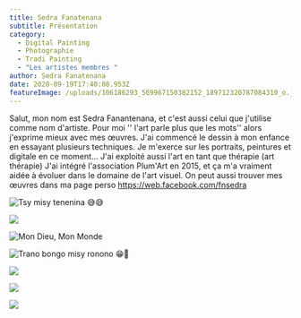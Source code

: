 ```yaml
---
title: Sedra Fanatenana
subtitle: Présentation
category:
  - Digital Painting
  - Photographie
  - Tradi Painting
  - "Les artistes membres "
author: Sedra Fanatenana
date: 2020-09-19T17:40:08.953Z
featureImage: /uploads/106186293_569967150382152_189712320787084310_o.jpg
---
```

Salut, mon nom est Sedra Fanantenana, et c'est aussi celui que j'utilise comme nom d'artiste. Pour moi '' l'art parle plus que les mots'' alors j'exprime mieux avec mes œuvres.
J'ai commencé le dessin à mon enfance en essayant plusieurs techniques. Je m'exerce sur les portraits, peintures et digitale en ce moment... J'ai exploité aussi l'art en tant que thérapie (art thérapie)
J'ai intégré l'association Plum'Art en 2015, et ça m'a vraiment aidée  à évoluer dans le domaine de l'art visuel. 
On peut aussi trouver mes œuvres dans ma page perso <https://web.facebook.com/fnsedra>



![](/uploads/101407875_554870688558465_5038026453870968832_o.jpg "Tsy misy tenenina 😅😅")

![](/uploads/118210363_604344300277770_3091418314689920798_n.jpg)

![](/uploads/85227331_500209454024589_4762238164184072192_o.jpg "Mon Dieu, Mon Monde")

![](/uploads/74841101_430676397644562_3950825550985035776_o.jpg "Trano bongo misy ronono 😁🙈")

![](/uploads/118235660_604344423611091_2067600252267865221_o.jpg)

![](/uploads/75456929_428585621186973_7059696417983430656_o.jpg)

![](/uploads/98154660_547611255951075_336892179521732608_o.jpg)